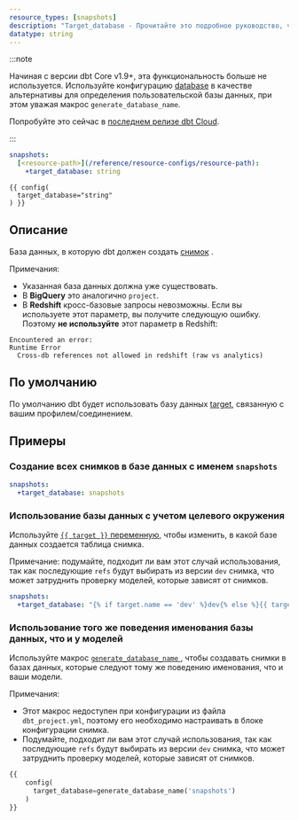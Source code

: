 ```yaml
---
resource_types: [snapshots]
description: "Target_database - Прочитайте это подробное руководство, чтобы узнать о конфигурациях в dbt."
datatype: string
---
```


:::note

Начиная с версии dbt Core v1.9+, эта функциональность больше не используется. Используйте конфигурацию [database](/reference/resource-configs/database) в качестве альтернативы для определения пользовательской базы данных, при этом уважая макрос `generate_database_name`. 

Попробуйте это сейчас в [последнем релизе dbt Cloud](/docs/dbt-versions/cloud-release-tracks).

:::

<File name='dbt_project.yml'>

```yml
snapshots:
  [<resource-path>](/reference/resource-configs/resource-path):
    +target_database: string

```

</File>

<File name='snapshots/<filename>.sql'>

```jinja2
{{ config(
  target_database="string"
) }}

```

</File>

## Описание
База данных, в которую dbt должен создать [снимок](/docs/build/snapshots) <Term id="table" />.

Примечания:
- Указанная база данных должна уже существовать.
- В **BigQuery** это аналогично `project`.
- В **Redshift** кросс-базовые запросы невозможны. Если вы используете этот параметр, вы получите следующую ошибку. Поэтому **не используйте** этот параметр в Redshift:
```
Encountered an error:
Runtime Error
  Cross-db references not allowed in redshift (raw vs analytics)
```

## По умолчанию
По умолчанию dbt будет использовать базу данных [target](/reference/dbt-jinja-functions/target), связанную с вашим профилем/соединением.

## Примеры
### Создание всех снимков в базе данных с именем `snapshots`

<File name='dbt_project.yml'>

```yml
snapshots:
  +target_database: snapshots

```

</File>

### Использование базы данных с учетом целевого окружения
Используйте [`{{ target }}` переменную](/reference/dbt-jinja-functions/target), чтобы изменить, в какой базе данных создается таблица снимка.

Примечание: подумайте, подходит ли вам этот случай использования, так как последующие `refs` будут выбирать из версии `dev` снимка, что может затруднить проверку моделей, которые зависят от снимков.

<File name='dbt_project.yml'>

```yml
snapshots:
  +target_database: "{% if target.name == 'dev' %}dev{% else %}{{ target.database }}{% endif %}"

```

</File>

### Использование того же поведения именования базы данных, что и у моделей

Используйте макрос [`generate_database_name` ](/docs/build/custom-databases), чтобы создавать снимки в базах данных, которые следуют тому же поведению именования, что и ваши модели.

Примечания:
* Этот макрос недоступен при конфигурации из файла `dbt_project.yml`, поэтому его необходимо настраивать в блоке конфигурации снимка.
* Подумайте, подходит ли вам этот случай использования, так как последующие `refs` будут выбирать из версии `dev` снимка, что может затруднить проверку моделей, которые зависят от снимков.

<File name='snapshots/orders_snaphot.sql'>

```sql
{{
    config(
      target_database=generate_database_name('snapshots')
    )
}}
```

</File>